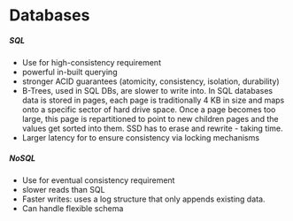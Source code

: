 # Databases
##### SQL
* Use for high-consistency requirement
* powerful in-built querying
* stronger ACID guarantees (atomicity, consistency, isolation, durability)
* B-Trees, used in SQL DBs, are slower to write into. In SQL databases data is stored in pages, each page is traditionally 4 KB in size and maps onto a specific sector of hard drive space. Once a page becomes too large, this page is repartitioned to point to new children pages and the values get sorted into them. SSD has to erase and rewrite - taking time.
* Larger latency for to ensure consistency via locking mechanisms

##### NoSQL  
* Use for eventual consistency requirement
* slower reads than SQL
* Faster writes: uses a log structure that only appends existing data.
* Can handle flexible schema
